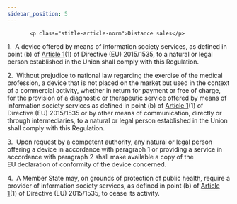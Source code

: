 ```yaml
---
sidebar_position: 5
---
```

           <p class="stitle-article-norm">Distance sales</p>
   <p class="norm">1.&nbsp;&nbsp;A device offered by means of 
information society services, as defined in point&nbsp;(b) of 
<a href='../CHAPTER I/Article 1 - Subject matter and scope'> Article 1</a>(1) of Directive&nbsp;(EU)&nbsp;2015/1535, to a natural or
 legal person established in the Union shall comply with this 
Regulation.</p>
   <p class="norm">2.&nbsp;&nbsp;Without prejudice to national law 
regarding the exercise of the medical profession, a device that is not 
placed on the market but used in the context of a commercial activity, 
whether in return for payment or free of charge, for the provision of a 
diagnostic or therapeutic service offered by means of information 
society services as defined in point&nbsp;(b) of <a href='../CHAPTER I/Article 1 - Subject matter and scope'> Article 1</a>(1) of 
Directive&nbsp;(EU)&nbsp;2015/1535 or by other means of communication, 
directly or through intermediaries, to a natural or legal person 
established in the Union shall comply with this Regulation.</p>
   <p class="norm">3.&nbsp;&nbsp;Upon request by a competent authority, 
any natural or legal person offering a device in accordance with 
paragraph&nbsp;1 or providing a service in accordance with 
paragraph&nbsp;2 shall make available a copy of the EU&nbsp;declaration 
of conformity of the device concerned.</p>
   <p class="norm">4.&nbsp;&nbsp;A Member&nbsp;State may, on grounds of 
protection of public health, require a provider of information society 
services, as defined in point&nbsp;(b) of <a href='../CHAPTER I/Article 1 - Subject matter and scope'> Article 1</a>(1) of 
Directive&nbsp;(EU)&nbsp;2015/1535, to cease its activity.</p>